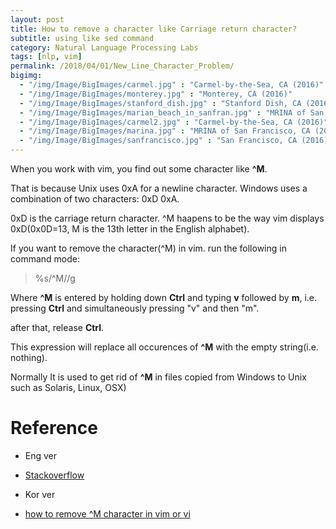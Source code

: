 ```yaml
---
layout: post
title: How to remove a character like Carriage return character?
subtitle: using like sed command 
category: Natural Language Processing Labs
tags: [nlp, vim]
permalink: /2018/04/01/New_Line_Character_Problem/
bigimg: 
  - "/img/Image/BigImages/carmel.jpg" : "Carmel-by-the-Sea, CA (2016)"
  - "/img/Image/BigImages/monterey.jpg" : "Monterey, CA (2016)"
  - "/img/Image/BigImages/stanford_dish.jpg" : "Stanford Dish, CA (2016)"
  - "/img/Image/BigImages/marian_beach_in_sanfran.jpg" : "MRINA of San Francisco, CA (2016)"
  - "/img/Image/BigImages/carmel2.jpg" : "Carmel-by-the-Sea, CA (2016)"
  - "/img/Image/BigImages/marina.jpg" : "MRINA of San Francisco, CA (2016)"
  - "/img/Image/BigImages/sanfrancisco.jpg" : "San Francisco, CA (2016)"
---
```


When you work with vim, you find out some character like **^M**.  

That is because Unix uses 0xA for a newline character. Windows uses a combination of two characters: 0xD 0xA. 

0xD is the carriage return character. ^M haapens to be the way vim displays 0xD(0x0D=13, M is the 13th letter in the English alphabet).

If you want to remove the character(^M) in vim. run the following in command mode:

> %s/^M//g

Where **^M** is entered by holding down **Ctrl** and typing **v** followed by **m**, i.e. pressing **Ctrl** and simultaneously pressing "v" and then "m".

after that, release **Ctrl**. 

This expression will replace all occurences of **^M** with the empty string(i.e. nothing). 

Normally It is used to get rid of **^M** in files copied from Windows to Unix such as Solaris, Linux, OSX)

# Reference 

  - Eng ver
   - [Stackoverflow](https://stackoverflow.com/questions/5843495/what-does-m-character-mean-in-vim)
   
  - Kor ver
   - [how to remove ^M character in vim or vi](http://mwultong.blogspot.com/2007/08/vim-vi-m-m.html)
